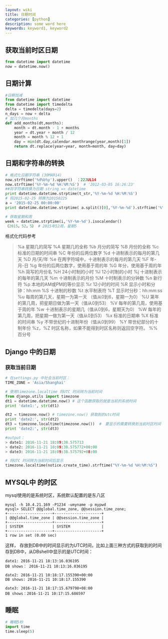 ```yaml
---
layout: wiki
title: 日期时间
categories: [python]
description: some word here
keywords: keyword1, keyword2
---
```


## 获取当前时区日期
```python
from datetime import datetime
now = datetime.now()
```

## 日期计算
```python
#日期加减
from datetime import datetime
from datetime import timedelta
delta = timedelta(days=2)
n_days = now + delta
# 加几个月months
def add_months(dt,months):
    month = dt.month - 1 + months
    year = dt.year + month / 12
    month = month % 12 + 1
    day = min(dt.day,calendar.monthrange(year,month)[1])
    return dt.replace(year=year, month=month, day=day)
```

## 日期和字符串的转换
```python
# 格式化日期字符串 (30MAR14)
now.strftime('%d%b%y').upper()  ：22JUL14
now.strftime('%Y-%m-%d %H:%M:%S')  # '2012-03-05 16:26:23'
##将字符串转换为日期 string => datetime
print datetime.datetime.strptime(t_str,'%Y-%m-%d %H:%M:%S')
# 将2015-02-25 转换为20150225
a = '2015-02-25 00:00:00'
print datetime.datetime.strptime( a.split()[0],'%Y-%m-%d').strftime('%Y%m%d') # '20150225'

# 获取星期和周
week = datetime.strptime(i,'%Y-%m-%d').isocalendar()
（2015，52，5） # 2015年52周，星期5
```

格式化代码参考

>
> %a 星期几的简写
> %A 星期几的全称
> %b 月分的简写
> %B 月份的全称
> %c 标准的日期的时间串
> %C 年份的后两位数字
> %d 十进制表示的每月的第几天
> %D 月/天/年
> %e 在两字符域中，十进制表示的每月的第几天
> %F 年-月-日
> %g 年份的后两位数字，使用基于周的年
> %G 年分，使用基于周的年
> %h 简写的月份名
> %H 24小时制的小时
> %I 12小时制的小时
> %j 十进制表示的每年的第几天
> %m 十进制表示的月份
> %M 十时制表示的分钟数
> %n 新行符
> %p 本地的AM或PM的等价显示
> %r 12小时的时间
> %R 显示小时和分钟：hh:mm
> %S 十进制的秒数
> %t 水平制表符
> %T 显示时分秒：hh:mm:ss
> %u 每周的第几天，星期一为第一天 （值从0到6，星期一为0）
> %U 第年的第几周，把星期日做为第一天（值从0到53）
> %V 每年的第几周，使用基于周的年
> %w 十进制表示的星期几（值从0到6，星期天为0）
> %W 每年的第几周，把星期一做为第一天（值从0到53）
> %x 标准的日期串
> %X 标准的时间串
> %y 不带世纪的十进制年份（值从0到99）
> %Y 带世纪部分的十制年份
> %z，%Z 时区名称，如果不能得到时区名称则返回空字符。
> %% 百分号


## Django 中的日期

### 获取当前日期

```python
# 在settings.py 中社会当前时区：
TIME_ZONE = 'Asia/Shanghai'

# 使用timezone.localtime 将UTC 时间转为当前时间
from django.utils import timezone
dt1 = datetime.datetime.now() # 这个函数获取的就是当前的系统时间
print 'date1:', str(dt1)

dt2 = timezone.now() # timezone.now() 获取到的utc时间
print 'date2:', str(dt2)
dt3 = timezone.localtime(timezone.now())  #　要显示的需要转换到当前时区时间
print 'date2:', str(dt3)

#output：
> date1: 2016-11-21 18:09:38.575713
> date2: 2016-11-21 10:09:38.575772+00:00
> date3: 2016-11-21 18:09:38.575792+08:00

# 将UTC 时间转为当前时间后显示
timezone.localtime(notice.create_time).strftime("%Y-%m-%d %H:%M:%S")
```

## MYSQL中 的时区

mysql使用的是系统时区，系统默认配置的是东八区

```shell
mysql -h 10.4.21.169 -P1234 -umyname -p mypwd
mysql> SELECT @@global.time_zone, @@session.time_zone;
+--------------------+---------------------+
| @@global.time_zone | @@session.time_zone |
+--------------------+---------------------+
| SYSTEM             | SYSTEM              |
+--------------------+---------------------+
1 row in set (0.00 sec)
```
这样， 存放到DB中的时间显示的为UTC时间，比如上面三种方式的获取到的时间存到DB中，从DBshell中显示的是UTC时间：
```shell
date1: 2016-11-21 18:13:16.036195
DB shows： 2016-11-21 10:13:16.036195

date2: 2016-11-21 10:18:17.155390+00:00
DB shows: 2016-11-21 10:18:17.155390

date3: 2016-11-21 18:17:15.679798+08:00
DB shows：2016-11-21 10:17:15.686597
```

## 睡眠

```python
# 睡眠5秒
import time
time.sleep(5)
```





 